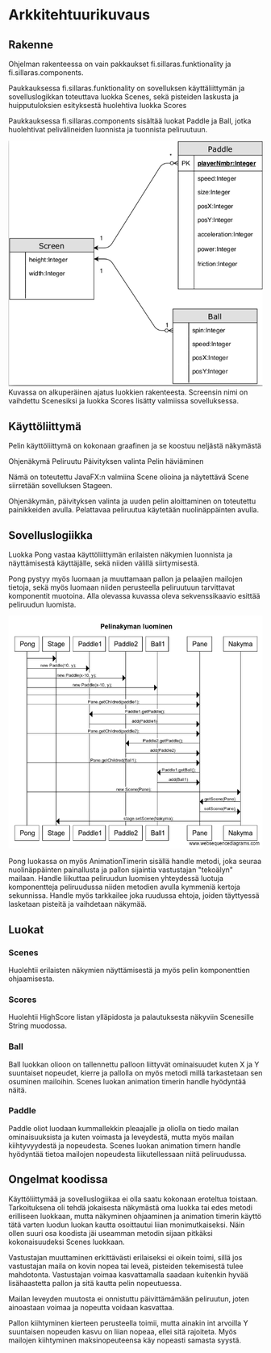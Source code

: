 # Arkkitehtuurikuvaus

## Rakenne

Ohjelman rakenteessa on vain pakkaukset fi.sillaras.funktionality ja fi.sillaras.components.


Paukkauksessa fi.sillaras.funktionality on sovelluksen käyttäliittymän ja sovelluslogikkan toteuttava luokka Scenes, sekä pisteiden laskusta ja huipputuloksien esityksestä huolehtiva luokka Scores

Paukkauksessa fi.sillaras.components sisältää luokat Paddle ja Ball, jotka huolehtivat pelivälineiden luonnista ja tuonnista peliruutuun.

<img src="https://github.com/Radzilla/ot-harjoitustyo/blob/master/dokumentaatio/kuvat/Pong_Luokkakaavio.png">
Kuvassa on alkuperäinen ajatus luokkien rakenteesta. Screensin nimi on vaihdettu Scenesiksi ja luokka Scores lisätty valmiissa sovelluksessa.

## Käyttöliittymä

Pelin käyttöliittymä on kokonaan graafinen ja se koostuu neljästä näkymästä

Ohjenäkymä
Peliruutu
Päivityksen valinta
Pelin häviäminen

Nämä on toteutettu JavaFX:n valmiina Scene olioina ja näytettävä Scene siirretään sovelluksen Stageen. 

Ohjenäkymän, päivityksen valinta ja uuden pelin aloittaminen on toteutettu painikkeiden avulla.
Pelattavaa peliruutua käytetään nuolinäppäinten avulla.

## Sovelluslogiikka

Luokka Pong vastaa käyttöliittymän erilaisten näkymien luonnista ja näyttämisestä käyttäjälle, sekä niiden välillä siirtymisestä. 

Pong pystyy myös luomaan ja muuttamaan pallon ja pelaajien mailojen tietoja, sekä myös luomaan niiden perusteella peliruutuun tarvittavat komponentit muotoina. Alla olevassa kuvassa oleva sekvenssikaavio esittää peliruudun luomista.

<img src="https://github.com/Radzilla/ot-harjoitustyo/blob/master/dokumentaatio/kuvat/Pelinakyma_Sekvenssi.PNG">

Pong luokassa on myös AnimationTimerin sisällä handle metodi, joka seuraa nuolinäppäinten painallusta ja pallon sijaintia vastustajan "tekoälyn" mailaan. Handle liikuttaa peliruudun luomisen yhteydessä luotuja komponentteja peliruudussa niiden metodien avulla kymmeniä kertoja sekunnissa. Handle myös tarkkailee joka ruudussa ehtoja, joiden täyttyessä lasketaan pisteitä ja vaihdetaan näkymää.

## Luokat

### Scenes

Huolehtii erilaisten näkymien näyttämisestä ja myös pelin komponenttien ohjaamisesta.

### Scores

Huolehtii HighScore listan ylläpidosta ja palautuksesta näkyviin Scenesille String muodossa.

### Ball 

Ball luokkan olioon on tallennettu palloon liittyvät ominaisuudet kuten X ja Y suuntaiset nopeudet, kierre ja pallolla on myös metodi millä tarkastetaan sen osuminen mailoihin. Scenes luokan animation timerin handle hyödyntää näitä. 

### Paddle

Paddle oliot luodaan kummallekkin pleaajalle ja oliolla on tiedo mailan ominaisuuksista ja kuten voimasta ja leveydestä, mutta myös mailan kiihtyvyydestä ja nopeudesta. Scenes luokan animation timern handle hyödyntää tietoa mailojen nopeudesta liikutellessaan niitä peliruudussa.

## Ongelmat koodissa

Käyttöliittymää ja sovelluslogiikaa ei olla saatu kokonaan eroteltua toistaan. Tarkoituksena oli tehdä jokaisesta näkymästä oma luokka tai edes metodi erilliseen luokkaan, mutta näkyminen ohjaaminen ja animation timerin käyttö tätä varten luodun luokan kautta osoittautui liian monimutkaiseksi. Näin ollen suuri osa koodista jäi useamman metodin sijaan pitkäksi kokonaisuudeksi Scenes luokkaan.

Vastustajan muuttaminen erkittävästi erilaiseksi ei oikein toimi, sillä jos vastustajan maila on kovin nopea tai leveä, pisteiden tekemisestä tulee mahdotonta. Vastustajan voimaa kasvattamalla saadaan kuitenkin hyvää lisähaastetta pallon ja sitä kautta pelin nopeutuessa. 

Mailan leveyden muutosta ei onnistuttu päivittämämään peliruutun, joten ainoastaan voimaa ja nopeutta voidaan kasvattaa.

Pallon kiihtyminen kierteen perusteella toimii, mutta ainakin int arvoilla Y suuntaisen nopeuden kasvu on liian nopeaa, ellei sitä rajoiteta. Myös mailojen kiihtyminen maksinopeuteensa käy nopeasti samasta syystä.
